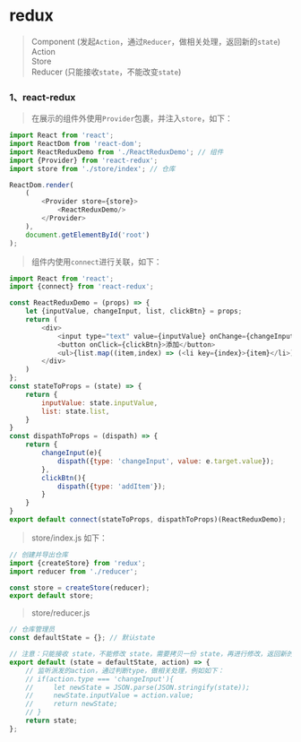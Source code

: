 # redux
> Component (发起`Action`，通过`Reducer`，做相关处理，返回新的`state`) <br>
  Action <br>
  Store <br>
  Reducer (只能接收`state`，不能改变`state`) <br>
### 1、react-redux
> 在展示的组件外使用`Provider`包裹，并注入`store`，如下：
```js
import React from 'react';
import ReactDom from 'react-dom';
import ReactReduxDemo from './ReactReduxDemo'; // 组件
import {Provider} from 'react-redux';
import store from './store/index'; // 仓库

ReactDom.render(
	(
		<Provider store={store}>
			<ReactReduxDemo/>
		</Provider>
	),
	document.getElementById('root')
);
```
> 组件内使用`connect`进行关联，如下：
```js
import React from 'react';
import {connect} from 'react-redux';

const ReactReduxDemo = (props) => {
	let {inputValue, changeInput, list, clickBtn} = props;
	return (
		<div>
			<input type="text" value={inputValue} onChange={changeInput}/>
			<button onClick={clickBtn}>添加</button>
			<ul>{list.map((item,index) => (<li key={index}>{item}</li>))}</ul>
		</div>
	)
};
const stateToProps = (state) => {
	return {
		inputValue: state.inputValue,
		list: state.list,
	}
}
const dispathToProps = (dispath) => {
	return {
		changeInput(e){
			dispath({type: 'changeInput', value: e.target.value});
		},
		clickBtn(){
			dispath({type: 'addItem'});
		}
	}
}
export default connect(stateToProps, dispathToProps)(ReactReduxDemo);
```
> store/index.js 如下：
```js
// 创建并导出仓库
import {createStore} from 'redux';
import reducer from './reducer';

const store = createStore(reducer);
export default store;
```
> store/reducer.js
```js
// 仓库管理员
const defaultState = {}; // 默认state

// 注意：只能接收 state，不能修改 state，需要拷贝一份 state，再进行修改，返回新的state
export default (state = defaultState, action) => {
	// 监听派发的action，通过判断type，做相关处理，例如如下：
	// if(action.type === 'changeInput'){
	//     let newState = JSON.parse(JSON.stringify(state));
	//     newState.inputValue = action.value;
	//     return newState;
	// }
	return state;
};
```